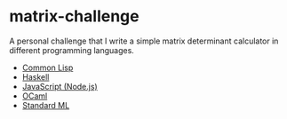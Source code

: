 matrix-challenge
================

A personal challenge that I write a simple matrix determinant calculator in different programming languages.

* [Common Lisp](code/matrix.lisp)
* [Haskell](code/matrix.hs)
* [JavaScript (Node.js)](code/matrix.js)
* [OCaml](code/matrix.ml)
* [Standard ML](code/matrix.sml)
